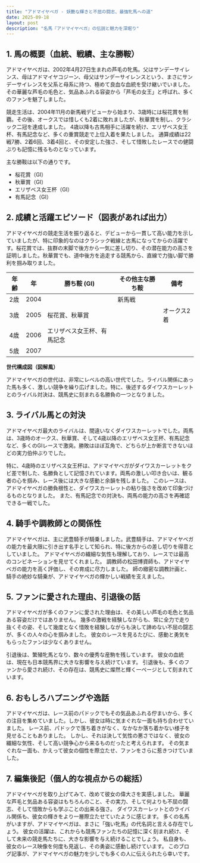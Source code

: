 ```yaml
---
title: "アドマイヤベガ - 妖艶な輝きと不屈の闘志、最強牝馬への道"
date: 2025-09-18
layout: post
description: "名馬『アドマイヤベガ』の伝説と魅力を深堀り"
---
```


## 1. 馬の概要（血統、戦績、主な勝鞍）

アドマイヤベガは、2002年4月27日生まれの芦毛の牝馬。父はサンデーサイレンス、母はアドマイヤコジーン、母父はサンデーサイレンスという、まさにサンデーサイレンスを父系と母系に持つ、極めて良血な血統を受け継いでいました。  その華麗な芦毛の毛色と、気品あふれる容姿から「芦毛の女王」と呼ばれ、多くのファンを魅了しました。

競走生活は、2004年11月の新馬戦デビューから始まり、3歳時には桜花賞を制覇。その後、オークスでは惜しくも2着に敗れましたが、秋華賞を制し、クラシック二冠を達成しました。  4歳以降も古馬相手に活躍を続け、エリザベス女王杯、有馬記念など、多くの重賞競走で上位入着を果たしました。  通算成績は22戦7勝、2着6回、3着4回と、その安定した強さ、そして惜敗したレースでの健闘ぶりも記憶に残るものとなっています。

主な勝鞍は以下の通りです。

* 桜花賞（GI）
* 秋華賞（GI）
* エリザベス女王杯（GI）
* 有馬記念（GI）


## 2. 成績と活躍エピソード（図表があれば出力）

アドマイヤベガの競走生活を振り返ると、デビューから一貫して高い能力を示していましたが、特に印象的なのはクラシック戦線と古馬になってからの活躍です。桜花賞では、抜群の末脚で後方から一気に差し切り、その潜在能力の高さを証明しました。秋華賞でも、道中後方を追走する競馬から、直線で力強い脚で勝利を掴み取りました。

| 年齢 | 年 | 勝ち鞍 (GI) | その他主な勝ち鞍 | 備考 |
|---|---|---|---|---|
| 2歳 | 2004 |  | 新馬戦 |  |
| 3歳 | 2005 | 桜花賞、秋華賞 |  | オークス2着 |
| 4歳 | 2006 | エリザベス女王杯、有馬記念 |  |  |
| 5歳 | 2007 |  |  |  |


**世代構成図（図解風）**

アドマイヤベガの世代は、非常にレベルの高い世代でした。ライバル関係にあった馬も多く、激しい競争を繰り広げました。特に、後述するダイワスカーレットとのライバル対決は、競馬史に刻まれる名勝負の一つとなりました。


## 3. ライバル馬との対決

アドマイヤベガ最大のライバルは、間違いなくダイワスカーレットでした。両馬は、3歳時のオークス、秋華賞、そして4歳以降のエリザベス女王杯、有馬記念など、多くのGIレースで激突。勝敗はほぼ互角で、どちらが上か断言できないほどの実力伯仲ぶりでした。

特に、4歳時のエリザベス女王杯は、アドマイヤベガがダイワスカーレットをクビ差で制した、名勝負として記憶されています。両馬の激しい叩き合いは、観る者の心を掴み、レース後には大きな感動と余韻を残しました。  このレースは、アドマイヤベガの勝負根性と、ダイワスカーレットの粘り強さを改めて印象づけるものとなりました。  また、有馬記念での対決も、両馬の能力の高さを再確認できる一戦でした。


## 4. 騎手や調教師との関係性

アドマイヤベガは、主に武豊騎手が騎乗しました。武豊騎手は、アドマイヤベガの能力を最大限に引き出す名手として知られ、特に後方からの差し切りを得意としていました。  アドマイヤベガの繊細な気性も理解しており、レースでは最高のコンビネーションを見せてくれました。  調教師の松田博資師も、アドマイヤベガの能力を高く評価し、その育成に尽力しました。  師の緻密な調教計画と、騎手の絶妙な騎乗が、アドマイヤベガの輝かしい戦績を支えました。


## 5. ファンに愛された理由、引退後の話

アドマイヤベガが多くのファンに愛された理由は、その美しい芦毛の毛色と気品ある容姿だけではありません。  幾多の激戦を経験しながらも、常に全力で走り抜くその姿、そして幾度となく惜敗を経験しながらも決して諦めない不屈の闘志が、多くの人々の心を掴みました。  彼女のレースを見るたびに、感動と勇気をもらったファンは少なくありません。

引退後は、繁殖牝馬となり、数々の優秀な産駒を残しています。  彼女の血統は、現在も日本競馬界に大きな影響を与え続けています。  引退後も、多くのファンから愛され続け、その存在は、競馬史に燦然と輝く一ページとして刻まれています。


## 6. おもしろハプニングや逸話

アドマイヤベガは、レース前のパドックでもその気品あふれる佇まいから、多くの注目を集めていました。しかし、彼女は時に気まぐれな一面も持ち合わせていました。  レース前、パドックで落ち着きがなく、なかなか落ち着かない様子を見せることもありました。  しかし、それは決して気性の悪さではなく、彼女の繊細な気性、そして高い競争心から来るものだったと考えられます。  その気まぐれな一面も、かえって彼女の個性を際立たせ、ファンをさらに惹きつけていました。


## 7. 編集後記（個人的な視点からの総括）

アドマイヤベガを取り上げてみて、改めて彼女の偉大さを実感しました。  華麗な芦毛と気品ある容姿はもちろんのこと、その実力、そして何よりも不屈の闘志、そして惜敗からも学ぶことの出来る強さ。  ダイワスカーレットとのライバル関係も、彼女の輝きをより一層際立たせていたように感じます。  多くの名馬がいますが、アドマイヤベガは、まさに「強い牝馬」の代名詞と言える存在でしょう。  彼女の活躍は、これからも競馬ファンたちの記憶に深く刻まれ続け、そして未来の競走馬たちに、大きな影響を与え続けることでしょう。  私自身も、彼女のレース映像を何度も見返し、その勇姿に感動し続けています。  このブログ記事が、アドマイヤベガの魅力を少しでも多くの人に伝えられたら幸いです。
